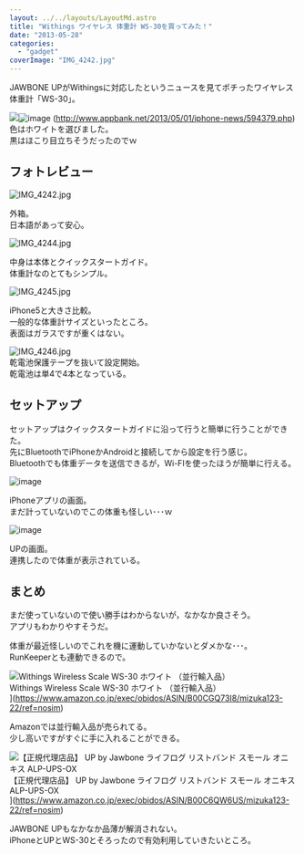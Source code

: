 ```yaml
---
layout: ../../layouts/LayoutMd.astro
title: "Withings ワイヤレス 体重計 WS-30を買ってみた！"
date: "2013-05-28"
categories: 
  - "gadget"
coverImage: "IMG_4242.jpg"
---
```


JAWBONE UPがWithingsに対応したというニュースを見てポチったワイヤレス体重計「WS-30」。

![](/archive/images/image4.png)![image](/archive/images/image_thumb4.png "image")
(http://www.appbank.net/2013/05/01/iphone-news/594379.php)  
色はホワイトを選びました。  
黒はほこり目立ちそうだったのでｗ

## フォトレビュー

![IMG_4242.jpg](/archive/images/8866458995_50421699c0_b.jpg)
 
外箱。  
日本語があって安心。

![IMG_4244.jpg](/archive/images/8866462341_efe267e9e8_b.jpg)
 
中身は本体とクイックスタートガイド。  
体重計なのとてもシンプル。

![IMG_4245.jpg](/archive/images/8867072966_f08f729d2d_b.jpg)
 
iPhone5と大きさ比較。  
一般的な体重計サイズといったところ。  
表面はガラスですが重くはない。

![IMG_4246.jpg](/archive/images/8866465429_09ecab6c2c_b.jpg)  
乾電池保護テープを抜いて設定開始。  
乾電池は単4で4本となっている。

## セットアップ

セットアップはクイックスタートガイドに沿って行うと簡単に行うことができた。  
先にBluetoothでiPhoneかAndroidと接続してから設定を行う感じ。  
Bluetoothでも体重データを送信できるが，Wi-FIを使ったほうが簡単に行える。

![image](/archive/images/image_thumb5.png "image")
  
iPhoneアプリの画面。  
まだ計っていないのでこの体重も怪しい･･･ｗ

![image](/archive/images/image_thumb6.png "image")
  
UPの画面。  
連携したので体重が表示されている。

## まとめ

まだ使っていないので使い勝手はわからないが，なかなか良さそう。  
アプリもわかりやすそうだ。

体重が最近怪しいのでこれを機に運動していかないとダメかな･･･。  
RunKeeperとも連動できるので。

![Withings Wireless Scale WS-30 ホワイト （並行輸入品）](/archive/images/31p8ZBvr98L._SL160_.jpg)  
Withings Wireless Scale WS-30 ホワイト （並行輸入品）  
](https://www.amazon.co.jp/exec/obidos/ASIN/B00CGQ73I8/mizuka123-22/ref=nosim)

Amazonでは並行輸入品が売られてる。  
少し高いですがすぐに手に入れることができる。

![【正規代理店品】 UP by Jawbone ライフログ リストバンド スモール オニキス ALP-UPS-OX](/archive/images/41nslP9cGeL._SL160_.jpg)  
【正規代理店品】 UP by Jawbone ライフログ リストバンド スモール オニキス ALP-UPS-OX  
](https://www.amazon.co.jp/exec/obidos/ASIN/B00C6QW6US/mizuka123-22/ref=nosim)

JAWBONE UPもなかなか品薄が解消されない。  
iPhoneとUPとWS-30とそろったので有効利用していきたいところ。
